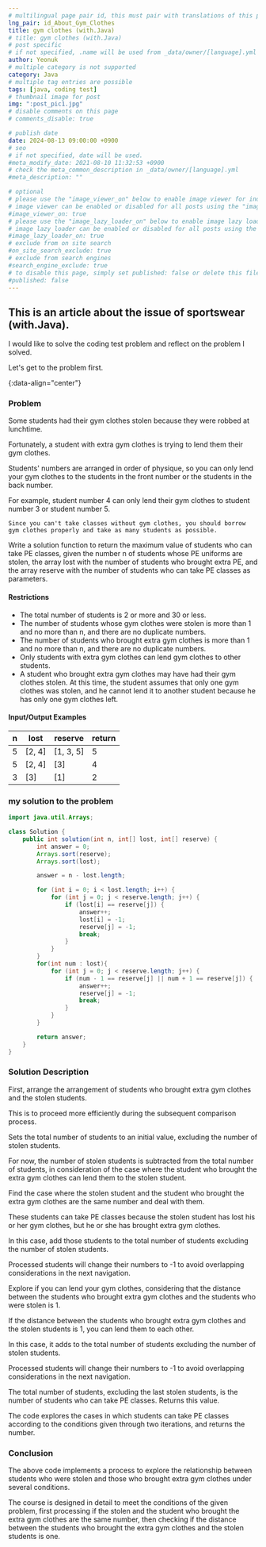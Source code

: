 ```yaml
---
# multilingual page pair id, this must pair with translations of this page. (This name must be unique)
lng_pair: id_About_Gym_Clothes
title: gym clothes (with.Java)
# title: gym clothes (with.Java)
# post specific
# if not specified, .name will be used from _data/owner/[language].yml
author: Yeonuk
# multiple category is not supported
category: Java
# multiple tag entries are possible
tags: [java, coding test]
# thumbnail image for post
img: ":post_pic1.jpg"
# disable comments on this page
# comments_disable: true

# publish date
date: 2024-08-13 09:00:00 +0900
# seo
# if not specified, date will be used.
#meta_modify_date: 2021-08-10 11:32:53 +0900
# check the meta_common_description in _data/owner/[language].yml
#meta_description: ""

# optional
# please use the "image_viewer_on" below to enable image viewer for individual pages or posts (_posts/ or [language]/_posts folders).
# image viewer can be enabled or disabled for all posts using the "image_viewer_posts: true" setting in _data/conf/main.yml.
#image_viewer_on: true
# please use the "image_lazy_loader_on" below to enable image lazy loader for individual pages or posts (_posts/ or [language]/_posts folders).
# image lazy loader can be enabled or disabled for all posts using the "image_lazy_loader_posts: true" setting in _data/conf/main.yml.
#image_lazy_loader_on: true
# exclude from on site search
#on_site_search_exclude: true
# exclude from search engines
#search_engine_exclude: true
# to disable this page, simply set published: false or delete this file
#published: false
---
```


<!-- outline-start -->

## This is an article about the issue of sportswear (with.Java).

I would like to solve the coding test problem and reflect on the problem I solved.

Let's get to the problem first.

{:data-align="center"}

<!-- outline-end -->

### Problem

Some students had their gym clothes stolen because they were robbed at lunchtime.

Fortunately, a student with extra gym clothes is trying to lend them their gym clothes.

Students' numbers are arranged in order of physique, so you can only lend your gym clothes to the students in the front number or the students in the back number.

For example, student number 4 can only lend their gym clothes to student number 3 or student number 5.

    Since you can't take classes without gym clothes, you should borrow gym clothes properly and take as many students as possible.

Write a solution function to return the maximum value of students who can take PE classes, given the number n of students whose PE uniforms are stolen, the array lost with the number of students who brought extra PE, and the array reserve with the number of students who can take PE classes as parameters.

#### Restrictions

- The total number of students is 2 or more and 30 or less.
- The number of students whose gym clothes were stolen is more than 1 and no more than n, and there are no duplicate numbers.
- The number of students who brought extra gym clothes is more than 1 and no more than n, and there are no duplicate numbers.
- Only students with extra gym clothes can lend gym clothes to other students.
- A student who brought extra gym clothes may have had their gym clothes stolen. At this time, the student assumes that only one gym clothes was stolen, and he cannot lend it to another student because he has only one gym clothes left.

#### Input/Output Examples

| n   | lost   | reserve   | return |
| --- | ------ | --------- | ------ |
| 5   | [2, 4] | [1, 3, 5] | 5      |
| 5   | [2, 4] | [3]       | 4      |
| 3   | [3]    | [1]       | 2      |

### my solution to the problem

```java
import java.util.Arrays;

class Solution {
    public int solution(int n, int[] lost, int[] reserve) {
        int answer = 0;
        Arrays.sort(reserve);
        Arrays.sort(lost);

        answer = n - lost.length;

        for (int i = 0; i < lost.length; i++) {
			for (int j = 0; j < reserve.length; j++) {
				if (lost[i] == reserve[j]) {
					answer++;
					lost[i] = -1;
					reserve[j] = -1;
                    break;
				}
			}
		}
        for(int num : lost){
            for (int j = 0; j < reserve.length; j++) {
				if (num - 1 == reserve[j] || num + 1 == reserve[j]) {
					answer++;
					reserve[j] = -1;
					break;
				}
			}
        }

        return answer;
    }
}
```

### Solution Description

First, arrange the arrangement of students who brought extra gym clothes and the stolen students.

This is to proceed more efficiently during the subsequent comparison process.

Sets the total number of students to an initial value, excluding the number of stolen students.

For now, the number of stolen students is subtracted from the total number of students, in consideration of the case where the student who brought the extra gym clothes can lend them to the stolen student.

Find the case where the stolen student and the student who brought the extra gym clothes are the same number and deal with them.

These students can take PE classes because the stolen student has lost his or her gym clothes, but he or she has brought extra gym clothes.

In this case, add those students to the total number of students excluding the number of stolen students.

Processed students will change their numbers to -1 to avoid overlapping considerations in the next navigation.

Explore if you can lend your gym clothes, considering that the distance between the students who brought extra gym clothes and the students who were stolen is 1.

If the distance between the students who brought extra gym clothes and the stolen students is 1, you can lend them to each other.

In this case, it adds to the total number of students excluding the number of stolen students.

Processed students will change their numbers to -1 to avoid overlapping considerations in the next navigation.

The total number of students, excluding the last stolen students, is the number of students who can take PE classes. Returns this value.

The code explores the cases in which students can take PE classes according to the conditions given through two iterations, and returns the number.

### Conclusion

The above code implements a process to explore the relationship between students who were stolen and those who brought extra gym clothes under several conditions.

The course is designed in detail to meet the conditions of the given problem, first processing if the stolen and the student who brought the extra gym clothes are the same number, then checking if the distance between the students who brought the extra gym clothes and the stolen students is one.
